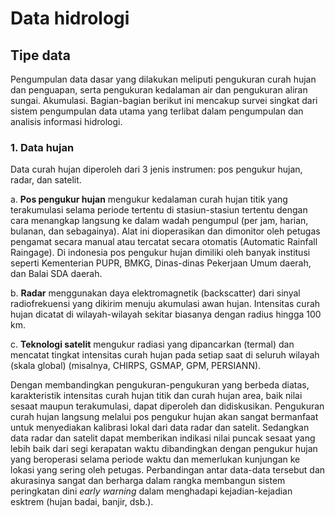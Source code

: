 # Data hidrologi
## Tipe data
Pengumpulan data dasar yang dilakukan meliputi pengukuran curah hujan dan penguapan, serta pengukuran kedalaman air dan pengukuran aliran sungai. Akumulasi. Bagian-bagian berikut ini mencakup survei singkat dari sistem pengumpulan data utama yang terlibat dalam pengumpulan dan analisis informasi hidrologi.

### 1. Data hujan
Data curah hujan diperoleh dari 3 jenis instrumen: pos pengukur hujan, radar, dan satelit.

a. **Pos pengukur hujan** mengukur kedalaman curah hujan titik yang terakumulasi selama periode tertentu di stasiun-stasiun tertentu dengan cara menangkap langsung ke dalam wadah pengumpul (per jam, harian, bulanan, dan sebagainya). Alat ini dioperasikan dan dimonitor oleh petugas pengamat secara manual atau tercatat secara otomatis (Automatic Rainfall Raingage). Di indonesia pos pengukur hujan dimiliki oleh banyak institusi seperti Kementerian PUPR, BMKG, Dinas-dinas Pekerjaan Umum daerah, dan Balai SDA daerah.

b. **Radar** menggunakan daya elektromagnetik (backscatter) dari sinyal radiofrekuensi yang dikirim menuju akumulasi awan hujan. Intensitas curah hujan dicatat di wilayah-wilayah sekitar biasanya dengan radius hingga 100 km.

c. **Teknologi satelit** mengukur radiasi yang dipancarkan (termal) dan mencatat tingkat intensitas curah hujan pada setiap saat di seluruh wilayah (skala global) (misalnya, CHIRPS, GSMAP, GPM, PERSIANN).

Dengan membandingkan pengukuran-pengukuran yang berbeda diatas, karakteristik intensitas curah hujan titik dan curah hujan area, baik nilai sesaat maupun terakumulasi, dapat diperoleh dan didiskusikan. 
Pengukuran curah hujan langsung melalui pos pengukur hujan akan sangat bermanfaat untuk menyediakan kalibrasi lokal dari data radar dan satelit. Sedangkan data radar dan satelit dapat memberikan indikasi nilai puncak sesaat yang lebih baik dari segi kerapatan waktu dibandingkan dengan pengukur hujan yang beroperasi selama periode waktu dan memerlukan kunjungan ke lokasi yang sering oleh petugas. Perbandingan antar data-data tersebut dan akurasinya sangat dan berharga dalam rangka membangun sistem peringkatan dini  _early warning_ dalam menghadapi kejadian-kejadian esktrem (hujan badai, banjir, dsb.).
